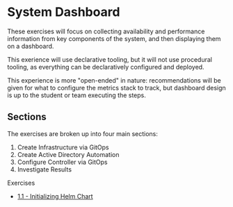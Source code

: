 # System Dashboard
These exercises will focus on collecting availability and performance information from key components of the system, and then displaying them on a dashboard.

This exerience will use declarative tooling, but it will not use procedural tooling, as everything can be declaratively configured and deployed.

This experience is more "open-ended" in nature: recommendations will be given for what to configure the metrics stack to track, but dashboard design is up to the student or team executing the steps.

## Sections
The exercises are broken up into four main sections:
1. Create Infrastructure via GitOps
2. Create Active Directory Automation
3. Configure Controller via GitOps
4. Investigate Results

Exercises
* [1.1 - Initializing Helm Chart](1.1-initializing-chart/)
